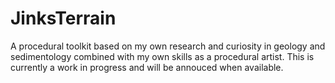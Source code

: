 # JinksTerrain
A procedural toolkit based on my own research and curiosity in geology and sedimentology combined with my own skills as a procedural artist.
This is currently a work in progress and will be annouced when available.
